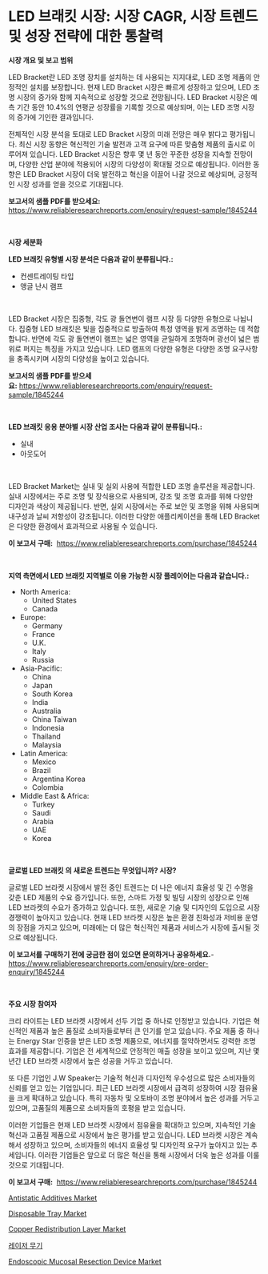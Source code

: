 <p><h1>LED 브래킷 시장: 시장 CAGR, 시장 트렌드 및 성장 전략에 대한 통찰력</h1></p><p><strong>시장 개요 및 보고 범위</strong></p>
<p><p>LED Bracket란 LED 조명 장치를 설치하는 데 사용되는 지지대로, LED 조명 제품의 안정적인 설치를 보장합니다. 현재 LED Bracket 시장은 빠르게 성장하고 있으며, LED 조명 시장의 증가와 함께 지속적으로 성장할 것으로 전망됩니다. LED Bracket 시장은 예측 기간 동안 10.4%의 연평균 성장률을 기록할 것으로 예상되며, 이는 LED 조명 시장의 증가에 기인한 결과입니다.</p><p>전체적인 시장 분석을 토대로 LED Bracket 시장의 미래 전망은 매우 밝다고 평가됩니다. 최신 시장 동향은 혁신적인 기술 발전과 고객 요구에 따른 맞춤형 제품의 출시로 이루어져 있습니다. LED Bracket 시장은 향후 몇 년 동안 꾸준한 성장을 지속할 전망이며, 다양한 산업 분야에 적용되어 시장의 다양성이 확대될 것으로 예상됩니다. 이러한 동향은 LED Bracket 시장이 더욱 발전하고 혁신을 이끌어 나갈 것으로 예상되며, 긍정적인 시장 성과를 얻을 것으로 기대됩니다.</p></p>
<p><strong>보고서의 샘플 PDF를 받으세요:</strong> <a href="https://www.reliableresearchreports.com/enquiry/request-sample/1845244">https://www.reliableresearchreports.com/enquiry/request-sample/1845244</a></p>
<p>&nbsp;</p>
<p><strong>시장 세분화</strong></p>
<p><strong>LED 브래킷 유형별 시장 분석은 다음과 같이 분류됩니다.:</strong></p>
<p><ul><li>컨센트레이팅 타입</li><li>앵글 난시 램프</li></ul></p>
<p>&nbsp;</p>
<p><p>LED Bracket 시장은 집중형, 각도 광 돌연변이 램프 시장 등 다양한 유형으로 나뉩니다. 집중형 LED 브래킷은 빛을 집중적으로 방출하여 특정 영역을 밝게 조명하는 데 적합합니다. 반면에 각도 광 돌연변이 램프는 넓은 영역을 균일하게 조명하며 광선이 넓은 범위로 퍼지는 특징을 가지고 있습니다. LED 램프의 다양한 유형은 다양한 조명 요구사항을 충족시키며 시장의 다양성을 높이고 있습니다.</p></p>
<p><strong>보고서의 샘플 PDF를 받으세요:</strong>&nbsp;<a href="https://www.reliableresearchreports.com/enquiry/request-sample/1845244">https://www.reliableresearchreports.com/enquiry/request-sample/1845244</a></p>
<p>&nbsp;</p>
<p><strong> LED 브래킷 응용 분야별 시장 산업 조사는 다음과 같이 분류됩니다.:</strong></p>
<p><ul><li>실내</li><li>아웃도어</li></ul></p>
<p>&nbsp;</p>
<p><p>LED Bracket Market는 실내 및 실외 사용에 적합한 LED 조명 솔루션을 제공합니다. 실내 시장에서는 주로 조명 및 장식용으로 사용되며, 강조 및 조명 효과를 위해 다양한 디자인과 색상이 제공됩니다. 반면, 실외 시장에서는 주로 보안 및 조명을 위해 사용되며 내구성과 날씨 저항성이 강조됩니다. 이러한 다양한 애플리케이션을 통해 LED Bracket은 다양한 환경에서 효과적으로 사용될 수 있습니다.</p></p>
<p><strong>이 보고서 구매:</strong>&nbsp; <a href="https://www.reliableresearchreports.com/purchase/1845244">https://www.reliableresearchreports.com/purchase/1845244</a></p>
<p>&nbsp;</p>
<p><strong>지역 측면에서 LED 브래킷 지역별로 이용 가능한 시장 플레이어는 다음과 같습니다.:</strong></p>
<p><ul>
    <li>
        North America:
        <ul>
            <li>United States</li>
            <li>Canada</li>
        </ul>
    </li>
    <li>
        Europe:
        <ul>
            <li>Germany</li>
            <li>France</li>
            <li>U.K.</li>
            <li>Italy</li>
            <li>Russia</li>
        </ul>
    </li>
    <li>
        Asia-Pacific:
        <ul>
            <li>China</li>
            <li>Japan</li>
            <li>South Korea</li>
            <li>India</li>
            <li>Australia</li>
            <li>China Taiwan</li>
            <li>Indonesia</li>
            <li>Thailand</li>
            <li>Malaysia</li>
        </ul>
    </li>
    <li>
        Latin America:
        <ul>
            <li>Mexico</li>
            <li>Brazil</li>
            <li>Argentina Korea</li>
            <li>Colombia</li>
        </ul>
    </li>
    <li>
        Middle East & Africa:
        <ul>
            <li>Turkey</li>
            <li>Saudi</li>
            <li>Arabia</li>
            <li>UAE</li>
            <li>Korea</li>
        </ul>
    </li>
    </ul></p>
<p>&nbsp;</p>
<p><strong>글로벌 LED 브래킷 의 새로운 트렌드는 무엇입니까? 시장?</strong></p>
<p><p>글로벌 LED 브라켓 시장에서 발전 중인 트렌드는 더 나은 에너지 효율성 및 긴 수명을 갖춘 LED 제품의 수요 증가입니다. 또한, 스마트 가정 및 빌딩 시장의 성장으로 인해 LED 브라켓의 수요가 증가하고 있습니다. 또한, 새로운 기술 및 디자인의 도입으로 시장 경쟁력이 높아지고 있습니다. 현재 LED 브라켓 시장은 높은 환경 친화성과 저비용 운영의 장점을 가지고 있으며, 미래에는 더 많은 혁신적인 제품과 서비스가 시장에 출시될 것으로 예상됩니다.</p></p>
<p><strong>이 보고서를 구매하기 전에 궁금한 점이 있으면 문의하거나 공유하세요.</strong>- <a href="https://www.reliableresearchreports.com/enquiry/pre-order-enquiry/1845244">https://www.reliableresearchreports.com/enquiry/pre-order-enquiry/1845244</a></p>
<p>&nbsp;</p>
<p><strong>주요 시장 참여자</strong></p>
<p><p>크리 라이트는 LED 브라켓 시장에서 선두 기업 중 하나로 인정받고 있습니다. 기업은 혁신적인 제품과 높은 품질로 소비자들로부터 큰 인기를 얻고 있습니다. 주요 제품 중 하나는 Energy Star 인증을 받은 LED 조명 제품으로, 에너지를 절약하면서도 강력한 조명 효과를 제공합니다. 기업은 전 세계적으로 안정적인 매출 성장을 보이고 있으며, 지난 몇 년간 LED 브라켓 시장에서 높은 성공을 거두고 있습니다.</p><p>또 다른 기업인 J.W Speaker는 기술적 혁신과 디자인적 우수성으로 많은 소비자들의 신뢰를 얻고 있는 기업입니다. 최근 LED 브라켓 시장에서 급격히 성장하여 시장 점유율을 크게 확대하고 있습니다. 특히 자동차 및 오토바이 조명 분야에서 높은 성과를 거두고 있으며, 고품질의 제품으로 소비자들의 호평을 받고 있습니다.</p><p>이러한 기업들은 현재 LED 브라켓 시장에서 점유율을 확대하고 있으며, 지속적인 기술 혁신과 고품질 제품으로 시장에서 높은 평가를 받고 있습니다. LED 브라켓 시장은 계속해서 성장하고 있으며, 소비자들의 에너지 효율성 및 디자인적 요구가 높아지고 있는 추세입니다. 이러한 기업들은 앞으로 더 많은 혁신을 통해 시장에서 더욱 높은 성과를 이룰 것으로 기대됩니다.</p></p>
<p><strong>이 보고서 구매:</strong>&nbsp;&nbsp;<a href="https://www.reliableresearchreports.com/purchase/1845244">https://www.reliableresearchreports.com/purchase/1845244</a></p>
<p><p><a href="https://issuu.com/reportprime-2/docs/antistatic-additives-market-size-2030.pptx">Antistatic Additives Market</a></p><p><a href="https://view.publitas.com/reportprime-1/disposable-tray-market-challenges-opportunities-and-growth-drivers-and-major-market-players-forecasted-for-period-from-2024-2031/">Disposable Tray Market</a></p><p><a href="https://issuu.com/reportprime-2/docs/copper-redistribution-layer-market-size-2030.pptx">Copper Redistribution Layer Market</a></p><p><a href="https://github.com/vss5505pa7z1p/Market-Research-Report-List-1/blob/main/4049028186222.md">레이저 무기</a></p><p><a href="https://crocus-run-b5a.notion.site/Endoscopic-Mucosal-Resection-Device-Market-Size-Growing-and-Forecasted-for-period-from-2024-2031-a-a8e7570c39614939a2d2fa4d4e7f84ae">Endoscopic Mucosal Resection Device Market</a></p></p>
